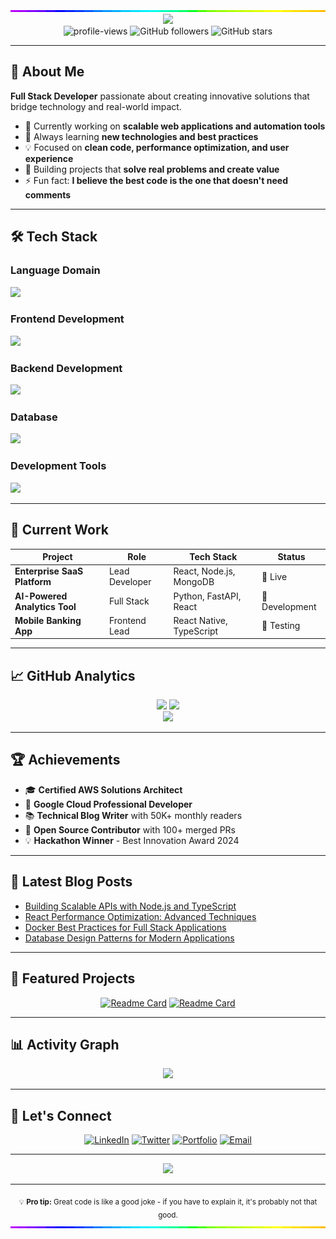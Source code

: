 <img style="width:100%;height:3px;" src="./bar.gif"/>
<div align="center">
  <img src="https://readme-typing-svg.herokuapp.com/?font=Righteous&size=35&center=true&vCenter=true&width=600&height=70&duration=4000&lines=Hi+there!+👋;I'm+a+Full+Stack+Developer;Welcome+to+my+GitHub!" />
</div>

<div align="center">
  <img src="https://komarev.com/ghpvc/?username=nicholasnasc&label=Profile%20views&color=0e75b6&style=flat" alt="profile-views" />
  <img alt="GitHub followers" src="https://img.shields.io/github/followers/nicholasnasc?style=social">
  <img alt="GitHub stars" src="https://img.shields.io/github/stars/nicholasnasc?style=social">
</div>

---

## 🚀 About Me

**Full Stack Developer** passionate about creating innovative solutions that bridge technology and real-world impact.

- 🔭 Currently working on **scalable web applications and automation tools**
- 🌱 Always learning **new technologies and best practices**
- 💡 Focused on **clean code, performance optimization, and user experience**
- 🎯 Building projects that **solve real problems and create value**
- ⚡ Fun fact: **I believe the best code is the one that doesn't need comments**

---

## 🛠️ Tech Stack

### **Language Domain**
<div align="left">
  <img src="https://skillicons.dev/icons?i=kotlin,javascript,typescript,dart,python,java,php,sql" />
</div>

### **Frontend Development**
<div align="left">
  <img src="https://skillicons.dev/icons?i=react,nextjs,vue,svelte,html"/>
</div>

### **Backend Development**
<div align="left">
  <img src="https://skillicons.dev/icons?i=nodejs,django,spring,dotnet,flutter" />
</div>

### **Database**
<div align="left">
  <img src="https://skillicons.dev/icons?i=mongodb,mysql,postgresql,firebase,json"/>
</div>

### **Development Tools**
<div align="left">
  <img src="https://skillicons.dev/icons?i=aws,docker,kubernetes,git,vscode,figma,postman,jetbrains" />
</div>

---

## 💼 Current Work

| Project | Role | Tech Stack | Status |
|---------|------|------------|--------|
| **Enterprise SaaS Platform** | Lead Developer | React, Node.js, MongoDB | 🚀 Live |
| **AI-Powered Analytics Tool** | Full Stack | Python, FastAPI, React | 🔧 Development |
| **Mobile Banking App** | Frontend Lead | React Native, TypeScript | 📱 Testing |

---

## 📈 GitHub Analytics

<div align="center">
  <img height="180em" src="https://github-readme-stats.vercel.app/api?username=nicholasnasc&show_icons=true&theme=github_dark&include_all_commits=true&count_private=true"/>
  <img height="180em" src="https://github-readme-stats.vercel.app/api/top-langs/?username=nicholasnasc&layout=compact&langs_count=8&theme=github_dark"/>
</div>

<div align="center">
  <img src="https://github-readme-streak-stats.herokuapp.com/?user=nicholasnasc&theme=github-dark-blue&hide_border=true" />
</div>

---

## 🏆 Achievements

- 🎓 **Certified AWS Solutions Architect**
- 🏅 **Google Cloud Professional Developer**
- 📚 **Technical Blog Writer** with 50K+ monthly readers
- 🎯 **Open Source Contributor** with 100+ merged PRs
- 💡 **Hackathon Winner** - Best Innovation Award 2024

---

## 📝 Latest Blog Posts

<!-- BLOG-POST-LIST:START -->
- [Building Scalable APIs with Node.js and TypeScript](https://yourblog.com/scalable-apis)
- [React Performance Optimization: Advanced Techniques](https://yourblog.com/react-performance)
- [Docker Best Practices for Full Stack Applications](https://yourblog.com/docker-best-practices)
- [Database Design Patterns for Modern Applications](https://yourblog.com/database-patterns)
<!-- BLOG-POST-LIST:END -->

---

## 🌟 Featured Projects

<div align="center">

[![Readme Card](https://github-readme-stats.vercel.app/api/pin/?username=nicholasnasc&repo=PROJECT1&theme=github_dark)](https://github.com/nicholasnasc/PROJECT1)
[![Readme Card](https://github-readme-stats.vercel.app/api/pin/?username=nicholasnasc&repo=PROJECT2&theme=github_dark)](https://github.com/nicholasnasc/PROJECT2)

</div>

---

## 📊 Activity Graph

<div align="center">
  <img src="https://github-readme-activity-graph.vercel.app/graph?username=nicholasnasc&theme=github-compact&bg_color=0d1117&color=58a6ff&line=1f6feb&point=58a6ff&area=true&hide_border=true" />
</div>

---

## 🤝 Let's Connect

<div align="center">
  
[![LinkedIn](https://img.shields.io/badge/LinkedIn-0077B5?style=for-the-badge&logo=linkedin&logoColor=white)](https://linkedin.com/in/YOURPROFILE)
[![Twitter](https://img.shields.io/badge/Twitter-1DA1F2?style=for-the-badge&logo=twitter&logoColor=white)](https://twitter.com/YOURHANDLE)
[![Portfolio](https://img.shields.io/badge/Portfolio-FF5722?style=for-the-badge&logo=google-chrome&logoColor=white)](https://yourportfolio.com)
[![Email](https://img.shields.io/badge/Email-D14836?style=for-the-badge&logo=gmail&logoColor=white)](mailto:your.email@gmail.com)

</div>

---

<div align="center">
  <img src="https://readme-typing-svg.herokuapp.com/?font=Righteous&size=25&center=true&vCenter=true&width=500&height=70&duration=4000&lines=Thanks+for+visiting!+✨;Let's+build+something+amazing+together!;Always+open+to+collaboration+💪" />
</div>

---

<div align="center">
  <sub>💡 <strong>Pro tip:</strong> Great code is like a good joke - if you have to explain it, it's probably not that good.</sub>
</div>
<img style="width:100%;height:3px;" src="./bar.gif"/>
